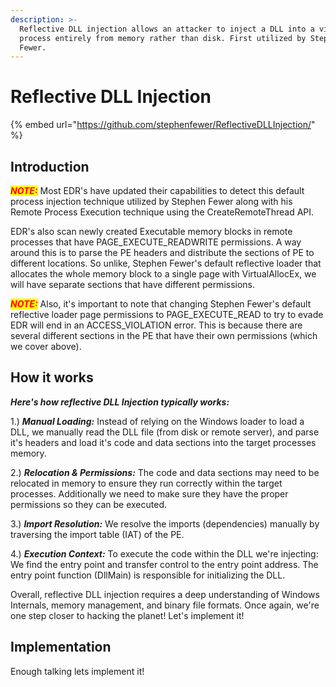 ```yaml
---
description: >-
  Reflective DLL injection allows an attacker to inject a DLL into a victim
  process entirely from memory rather than disk. First utilized by Stephen
  Fewer.
---
```


# Reflective DLL Injection

{% embed url="https://github.com/stephenfewer/ReflectiveDLLInjection/" %}



## Introduction

_<mark style="color:red;">**NOTE:**</mark>_ Most EDR's have updated their capabilities to detect this default process injection technique utilized by Stephen Fewer along with his Remote Process Execution technique using the CreateRemoteThread API.

EDR's also scan newly created Executable memory blocks in remote processes that have PAGE\_EXECUTE\_READWRITE permissions. A way around this is to parse the PE headers and distribute the sections of PE to different locations. So unlike, Stephen Fewer's default reflective loader that allocates the whole memory block to a single page with VirtualAllocEx, we will have separate sections that have different permissions.&#x20;

_<mark style="color:red;">**NOTE:**</mark>_ Also, it's important to note that changing Stephen Fewer's default reflective loader page permissions to PAGE\_EXECUTE\_READ to try to evade EDR will end in an ACCESS\_VIOLATION error. This is because there are several different sections in the PE that have their own permissions (which we cover above).

## How it works

_**Here's how reflective DLL Injection typically works:**_

1.) _**Manual Loading:**_ Instead of relying on the Windows loader to load a DLL, we manually read the DLL file (from disk or remote server), and parse it's headers and load it's code and data sections into the target processes memory.

2.) _**Relocation & Permissions:**_ The code and data sections may need to be relocated in memory to ensure they run correctly within the target processes. Additionally we need to make sure they have the proper permissions so they can be executed.

3.) _**Import Resolution:**_ We resolve the imports (dependencies) manually by traversing the import table (IAT) of the PE.

4.) _**Execution Context:**_ To execute the code within the DLL we're injecting: We find the entry point and transfer control to the entry point address. The entry point function (DllMain) is responsible for initializing the DLL.



Overall, reflective DLL injection requires a deep understanding of Windows Internals, memory management, and binary file formats. Once again, we're one step closer to hacking the planet! Let's implement it!

## Implementation

Enough talking lets implement it!

